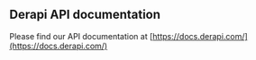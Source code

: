 ## Derapi API documentation

Please find our API documentation at [https://docs.derapi.com/](https://docs.derapi.com/)
